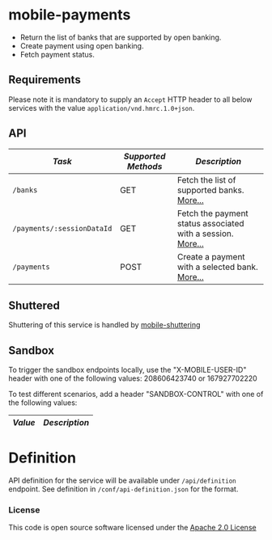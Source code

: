 
mobile-payments
=============================================

- Return the list of banks that are supported by open banking.
- Create payment using open banking.
- Fetch payment status.

Requirements
------------

Please note it is mandatory to supply an `Accept` HTTP header to all below services with the value ```application/vnd.hmrc.1.0+json```.

API
---

| *Task* | *Supported Methods* | *Description* |
|--------|----|----|
| ```/banks``` | GET | Fetch the list of supported banks. [More...](docs/get-banks.md)|
| ```/payments/:sessionDataId``` | GET | Fetch the payment status associated with a session. [More...](docs/get-payment.md)|
| ```/payments``` | POST | Create a payment with a selected bank. [More...](docs/post-payment.md)|
Shuttered
---------
Shuttering of this service is handled by [mobile-shuttering](https://github.com/hmrc/mobile-shuttering)

Sandbox
---------
To trigger the sandbox endpoints locally, use the "X-MOBILE-USER-ID" header with one of the following values:
208606423740 or 167927702220

To test different scenarios, add a header "SANDBOX-CONTROL" with one of the following values:

| *Value* | *Description* |
|--------|----|

# Definition
API definition for the service will be available under `/api/definition` endpoint.
See definition in `/conf/api-definition.json` for the format.

### License

This code is open source software licensed under the [Apache 2.0 License]("http://www.apache.org/licenses/LICENSE-2.0.html")